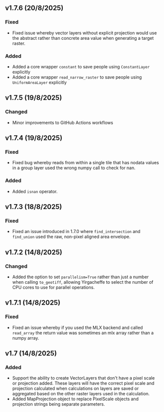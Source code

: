 ## v1.7.6 (20/8/2025)

### Fixed

* Fixed issue whereby vector layers without explicit projection would use the abstract rather than concrete area value when generating a target raster.

### Added

* Added a core wrapper `constant` to save people using `ConstantLayer` explicitly
* Added a core wrapper `read_narrow_raster` to save people using `UniformAreaLayer` explicitly

## v1.7.5 (19/8/2025)

### Changed

* Minor improvements to GitHub Actions workflows

## v1.7.4 (19/8/2025)

### Fixed

* Fixed bug whereby reads from within a single tile that has nodata values in a group layer used the wrong numpy call to check for nan.

### Added

* Added `isnan` operator.

## v1.7.3 (18/8/2025)

### Fixed

* Fixed an issue introduced in 1.7.0 where `find_intersection` and `find_union` used the raw, non-pixel aligned area envelope.

## v1.7.2 (14/8/2025)

### Changed

* Added the option to set `parallelism=True` rather than just a number when calling `to_geotiff`, allowing Yirgacheffe to select the number of CPU cores to use for parallel operations.

## v1.7.1 (14/8/2025)

### Fixed

* Fixed an issue whereby if you used the MLX backend and called `read_array` the return value was sometimes an mlx array rather than a numpy array.

## v1.7 (14/8/2025)

### Added

* Support the ability to create VectorLayers that don't have a pixel scale or projection added. These layers will have the correct pixel scale and projection calculated when calculations on layers are saved or aggregated based on the other raster layers used in the calculation.
* Added MapProjection object to replace PixelScale objects and projection strings being separate parameters.
